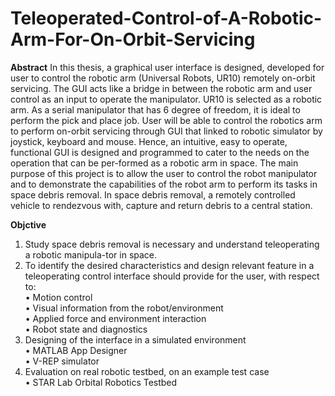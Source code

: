 # Teleoperated-Control-of-A-Robotic-Arm-For-On-Orbit-Servicing 

**Abstract** 
In this thesis, a graphical user interface is designed, developed for user to control the robotic arm (Universal Robots, UR10) remotely on-orbit servicing. The GUI acts like a bridge in between the robotic arm and user control as an input to operate the manipulator. UR10 is selected as a robotic arm. As a serial manipulator that has 6 degree of freedom, it is ideal to perform the pick and place job. User will be able to control the robotics arm to perform on-orbit servicing through GUI that linked to robotic simulator by joystick, keyboard and mouse. Hence, an intuitive, easy to operate, functional GUI is designed and programmed to cater to the needs on the operation that can be per-formed as a robotic arm in space. The main purpose of this project is to allow the user to control the robot manipulator and to demonstrate the capabilities of the robot arm to perform its tasks in space debris removal. In space debris removal, a remotely controlled vehicle to rendezvous with, capture and return debris to a central station.

**Objctive**
1. Study space debris removal is necessary and understand teleoperating a robotic manipula-tor in space.  
2. To identify the desired characteristics and design relevant feature in a teleoperating control interface should provide for the user, with respect to:  
    • Motion control  
    • Visual information from the robot/environment  
    • Applied force and environment interaction  
    • Robot state and diagnostics  
3. Designing of the interface in a simulated environment  
    • MATLAB App Designer  
    • V-REP simulator  
4. Evaluation on real robotic testbed, on an example test case  
    • STAR Lab Orbital Robotics Testbed  
